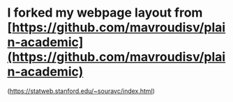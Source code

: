 # I forked my webpage layout from [https://github.com/mavroudisv/plain-academic](https://github.com/mavroudisv/plain-academic)
 (https://statweb.stanford.edu/~souravc/index.html)



